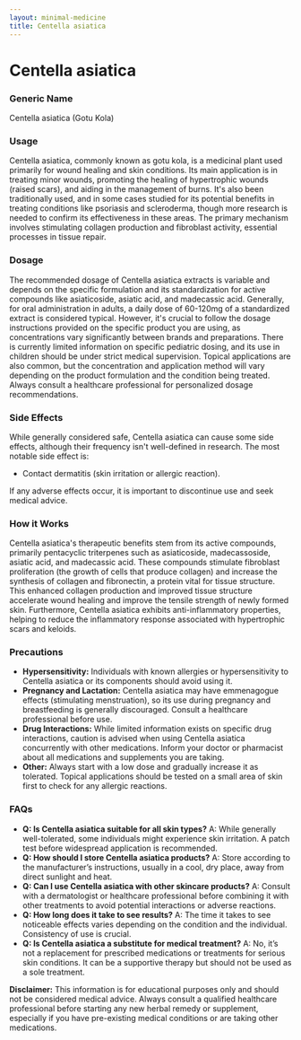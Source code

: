 ```yaml
---
layout: minimal-medicine
title: Centella asiatica
---
```


# Centella asiatica
### Generic Name
Centella asiatica (Gotu Kola)

### Usage
Centella asiatica, commonly known as gotu kola, is a medicinal plant used primarily for wound healing and skin conditions.  Its main application is in treating minor wounds, promoting the healing of hypertrophic wounds (raised scars), and aiding in the management of burns.  It's also been traditionally used, and in some cases studied for its potential benefits in treating conditions like psoriasis and scleroderma, though more research is needed to confirm its effectiveness in these areas.  The primary mechanism involves stimulating collagen production and fibroblast activity, essential processes in tissue repair.

### Dosage
The recommended dosage of Centella asiatica extracts is variable and depends on the specific formulation and its standardization for active compounds like asiaticoside, asiatic acid, and madecassic acid.  Generally, for oral administration in adults, a daily dose of 60-120mg of a standardized extract is considered typical.  However, it's crucial to follow the dosage instructions provided on the specific product you are using, as concentrations vary significantly between brands and preparations.  There is currently limited information on specific pediatric dosing, and its use in children should be under strict medical supervision.  Topical applications are also common, but the concentration and application method will vary depending on the product formulation and the condition being treated.  Always consult a healthcare professional for personalized dosage recommendations.

### Side Effects
While generally considered safe, Centella asiatica can cause some side effects, although their frequency isn't well-defined in research.  The most notable side effect is:

*   Contact dermatitis (skin irritation or allergic reaction).

If any adverse effects occur, it is important to discontinue use and seek medical advice.


### How it Works
Centella asiatica's therapeutic benefits stem from its active compounds, primarily pentacyclic triterpenes such as asiaticoside, madecassoside, asiatic acid, and madecassic acid.  These compounds stimulate fibroblast proliferation (the growth of cells that produce collagen) and increase the synthesis of collagen and fibronectin, a protein vital for tissue structure.  This enhanced collagen production and improved tissue structure accelerate wound healing and improve the tensile strength of newly formed skin.  Furthermore, Centella asiatica exhibits anti-inflammatory properties, helping to reduce the inflammatory response associated with hypertrophic scars and keloids.

### Precautions
* **Hypersensitivity:** Individuals with known allergies or hypersensitivity to Centella asiatica or its components should avoid using it.
* **Pregnancy and Lactation:**  Centella asiatica may have emmenagogue effects (stimulating menstruation), so its use during pregnancy and breastfeeding is generally discouraged.  Consult a healthcare professional before use.
* **Drug Interactions:**  While limited information exists on specific drug interactions, caution is advised when using Centella asiatica concurrently with other medications.  Inform your doctor or pharmacist about all medications and supplements you are taking.
* **Other:**  Always start with a low dose and gradually increase it as tolerated.  Topical applications should be tested on a small area of skin first to check for any allergic reactions.


### FAQs

* **Q: Is Centella asiatica suitable for all skin types?**  A: While generally well-tolerated, some individuals might experience skin irritation. A patch test before widespread application is recommended.
* **Q: How should I store Centella asiatica products?** A: Store according to the manufacturer’s instructions, usually in a cool, dry place, away from direct sunlight and heat.
* **Q: Can I use Centella asiatica with other skincare products?** A: Consult with a dermatologist or healthcare professional before combining it with other treatments to avoid potential interactions or adverse reactions.
* **Q: How long does it take to see results?** A: The time it takes to see noticeable effects varies depending on the condition and the individual.  Consistency of use is crucial.
* **Q: Is Centella asiatica a substitute for medical treatment?** A: No, it’s not a replacement for prescribed medications or treatments for serious skin conditions.  It can be a supportive therapy but should not be used as a sole treatment.

**Disclaimer:**  This information is for educational purposes only and should not be considered medical advice.  Always consult a qualified healthcare professional before starting any new herbal remedy or supplement, especially if you have pre-existing medical conditions or are taking other medications.
